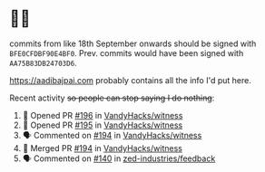 # 👋🏻
<!--
**aadibajpai/aadibajpai** is a ✨ _special_ ✨ repository because its `README.md` (this file) appears on your GitHub profile.
-->
commits from like 18th September onwards should be signed with `BFE0CFDBF90E4BF0`. Prev. commits would have been signed with `AA75B83DB24703D6`.

https://aadibajpai.com probably contains all the info I'd put here.

Recent activity ~~so people can stop saying I do nothing~~:
<!--START_SECTION:activity-->
1. 💪 Opened PR [#196](https://github.com/VandyHacks/witness/pull/196) in [VandyHacks/witness](https://github.com/VandyHacks/witness)
2. 💪 Opened PR [#195](https://github.com/VandyHacks/witness/pull/195) in [VandyHacks/witness](https://github.com/VandyHacks/witness)
3. 🗣 Commented on [#194](https://github.com/VandyHacks/witness/issues/194) in [VandyHacks/witness](https://github.com/VandyHacks/witness)
4. 🎉 Merged PR [#194](https://github.com/VandyHacks/witness/pull/194) in [VandyHacks/witness](https://github.com/VandyHacks/witness)
5. 🗣 Commented on [#140](https://github.com/zed-industries/feedback/issues/140) in [zed-industries/feedback](https://github.com/zed-industries/feedback)
<!--END_SECTION:activity-->
